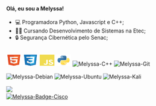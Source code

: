 ####  Olá, eu sou a Melyssa!

- 💻 Programadora Python, Javascript e C++;
- 👩‍💻 Cursando Desenvolvimento de Sistemas na Etec;
- 🔒 Segurança Cibernética pelo Senac;

<div style="display: inline_block" align="left"><br>
  <img alt="Melyssa-HTML" height="30" width="40" src="https://raw.githubusercontent.com/devicons/devicon/master/icons/html5/html5-original.svg">
  <img alt="Melyssa-CSS" height="30" width="40" src="https://raw.githubusercontent.com/devicons/devicon/master/icons/css3/css3-original.svg">
  <img alt="Melyssa-Js" height="30" width="40" src="https://raw.githubusercontent.com/devicons/devicon/master/icons/javascript/javascript-plain.svg">
  <img alt="Melyssa-Python" height="30" width="40" src="https://raw.githubusercontent.com/devicons/devicon/master/icons/python/python-original.svg">
  <img alt="Melyssa-C++" height="30" width="40" src="https://cdn.jsdelivr.net/gh/devicons/devicon/icons/cplusplus/cplusplus-original.svg" />
  <img alt="Melyssa-Git" height="30" width="40" src="https://cdn.jsdelivr.net/gh/devicons/devicon/icons/git/git-original.svg" />
</div>  
<div style="display: block" align="left"><br>  
   <img alt="Melyssa-Debian" height="30" width="40" src="https://cdn.jsdelivr.net/gh/devicons/devicon/icons/debian/debian-plain-wordmark.svg" />
   <img alt="Melyssa-Ubuntu" height="30" width="40" src="https://cdn.jsdelivr.net/gh/devicons/devicon/icons/ubuntu/ubuntu-plain.svg" />
   <img alt="Melyssa-Kali" height="30" width="40" src="https://cdn.discordapp.com/attachments/760359864764727296/946224469423325184/Remini20220223225738258-removebg-preview.png">
</div>
<br>
<div align="left">
  <a href = "mailto:melyschr.contato@gmail.com"><img src="https://img.shields.io/badge/-Gmail-%23333?style=for-the-badge&logo=gmail&logoColor=white" target="_blank"></a>
</div>
<div style="display: block" align="left">
	<a href="https://www.credly.com/badges/1c302e31-7069-4dc5-9b05-fceff1d78d67/public_url" >
		<img alt="Melyssa-Badge-Cisco" scr="https://images.credly.com/size/220x220/images/054913b2-e271-49a2-a1a4-9bf1c1f9a404/CyberEssentials.png" height="40" width="50" >
    	</a>
</div>

